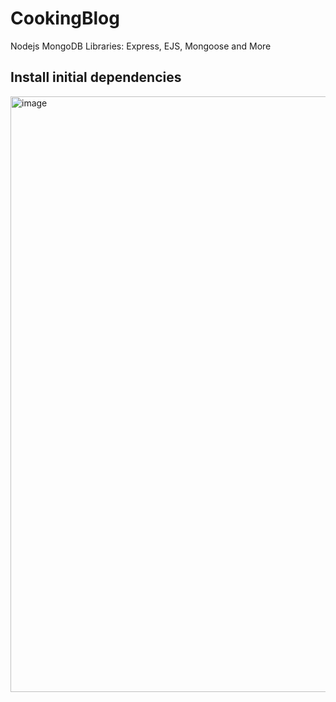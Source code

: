 # CookingBlog
Nodejs  MongoDB Libraries: Express, EJS, Mongoose and More

## Install initial dependencies
<img width="953" alt="image" src="https://user-images.githubusercontent.com/48811968/201055882-32714664-6686-4959-b1c1-9032b9e62054.png">

